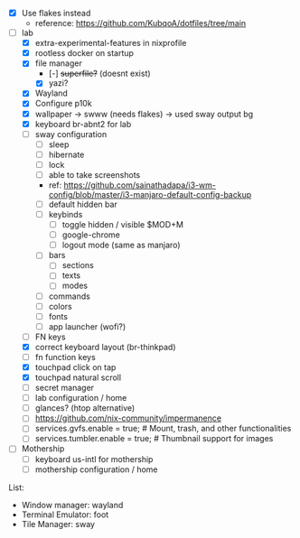 - [x] Use flakes instead
  - reference: https://github.com/KubqoA/dotfiles/tree/main
- [ ] lab
  - [x] extra-experimental-features in nixprofile
  - [x] rootless docker on startup
  - [x] file manager
    - [-] ~~superfile?~~ (doesnt exist)
    - [x] yazi?
  - [x] Wayland
  - [x] Configure p10k
  - [x] wallpaper -> swww (needs flakes) -> used sway output bg
  - [x] keyboard br-abnt2 for lab
  - [ ] sway configuration
    - [ ] sleep
    - [ ] hibernate
    - [ ] lock
    - [ ] able to take screenshots
    - ref: https://github.com/sainathadapa/i3-wm-config/blob/master/i3-manjaro-default-config-backup
    - [ ] default hidden bar
    - [ ] keybinds
      - [ ] toggle hidden / visible $MOD+M
      - [ ] google-chrome
      - [ ] logout mode (same as manjaro)
    - [ ] bars
      - [ ] sections
      - [ ] texts
      - [ ] modes
    - [ ] commands
    - [ ] colors
    - [ ] fonts
    - [ ] app launcher (wofi?)
  - [ ] FN keys
  - [x] correct keyboard layout (br-thinkpad)
  - [ ] fn function keys
  - [x] touchpad click on tap
  - [x] touchpad natural scroll
  - [ ] secret manager
  - [ ] lab configuration / home
  - [ ] glances? (htop alternative)
  - [ ] https://github.com/nix-community/impermanence
  - [ ] services.gvfs.enable = true; # Mount, trash, and other functionalities
  - [ ] services.tumbler.enable = true; # Thumbnail support for images
- [ ] Mothership
  - [ ] keyboard us-intl for mothership
  - [ ] mothership configuration / home

List:

- Window manager: wayland
- Terminal Emulator: foot
- Tile Manager: sway
